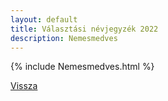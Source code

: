 ```yaml
---
layout: default
title: Választási névjegyzék 2022
description: Nemesmedves
---
```


{% include Nemesmedves.html %}

[Vissza](./)